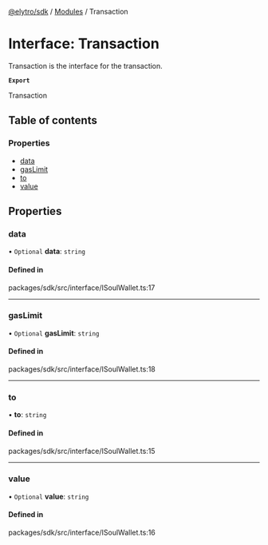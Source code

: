 [@elytro/sdk](../README.md) / [Modules](../modules.md) / Transaction

# Interface: Transaction

Transaction is the interface for the transaction.

**`Export`**

Transaction

## Table of contents

### Properties

- [data](Transaction.md#data)
- [gasLimit](Transaction.md#gaslimit)
- [to](Transaction.md#to)
- [value](Transaction.md#value)

## Properties

### data

• `Optional` **data**: `string`

#### Defined in

packages/sdk/src/interface/ISoulWallet.ts:17

___

### gasLimit

• `Optional` **gasLimit**: `string`

#### Defined in

packages/sdk/src/interface/ISoulWallet.ts:18

___

### to

• **to**: `string`

#### Defined in

packages/sdk/src/interface/ISoulWallet.ts:15

___

### value

• `Optional` **value**: `string`

#### Defined in

packages/sdk/src/interface/ISoulWallet.ts:16
